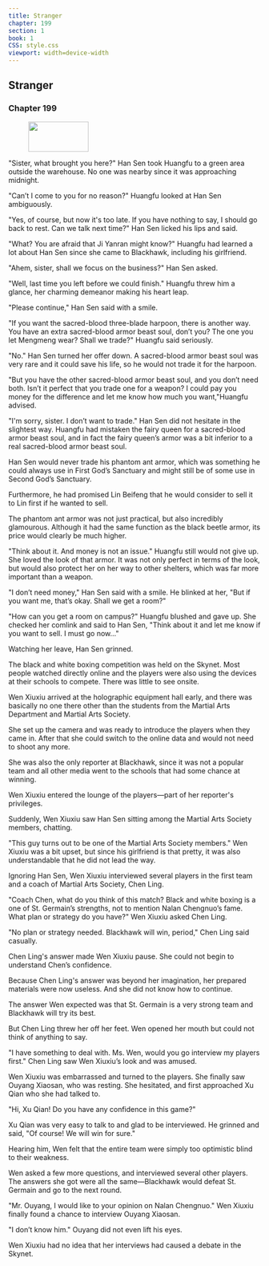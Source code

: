 ```yaml
---
title: Stranger
chapter: 199
section: 1
book: 1
CSS: style.css
viewport: width=device-width
---
```


## Stranger

### Chapter 199

<figure>
	<img src="../Images/gem.gif" alt="" id="gem" width="120" height="60" />
</figure>

"Sister, what brought you here?" Han Sen took Huangfu to a green area outside the warehouse. No one was nearby since it was approaching midnight.

"Can’t I come to you for no reason?" Huangfu looked at Han Sen ambiguously.

"Yes, of course, but now it's too late. If you have nothing to say, I should go back to rest. Can we talk next time?" Han Sen licked his lips and said.

"What? You are afraid that Ji Yanran might know?" Huangfu had learned a lot about Han Sen since she came to Blackhawk, including his girlfriend.

"Ahem, sister, shall we focus on the business?" Han Sen asked.

"Well, last time you left before we could finish." Huangfu threw him a glance, her charming demeanor making his heart leap.

"Please continue," Han Sen said with a smile.

"If you want the sacred-blood three-blade harpoon, there is another way. You have an extra sacred-blood armor beast soul, don’t you? The one you let Mengmeng wear? Shall we trade?" Huangfu said seriously.

"No." Han Sen turned her offer down. A sacred-blood armor beast soul was very rare and it could save his life, so he would not trade it for the harpoon.

"But you have the other sacred-blood armor beast soul, and you don’t need both. Isn’t it perfect that you trade one for a weapon? I could pay you money for the difference and let me know how much you want,"Huangfu advised.

"I'm sorry, sister. I don’t want to trade." Han Sen did not hesitate in the slightest way. Huangfu had mistaken the fairy queen for a sacred-blood armor beast soul, and in fact the fairy queen’s armor was a bit inferior to a real sacred-blood armor beast soul.

Han Sen would never trade his phantom ant armor, which was something he could always use in First God’s Sanctuary and might still be of some use in Second God’s Sanctuary.

Furthermore, he had promised Lin Beifeng that he would consider to sell it to Lin first if he wanted to sell.

The phantom ant armor was not just practical, but also incredibly glamourous. Although it had the same function as the black beetle armor, its price would clearly be much higher.

"Think about it. And money is not an issue." Huangfu still would not give up. She loved the look of that armor. It was not only perfect in terms of the look, but would also protect her on her way to other shelters, which was far more important than a weapon.

"I don’t need money," Han Sen said with a smile. He blinked at her, "But if you want me, that’s okay. Shall we get a room?"

"How can you get a room on campus?" Huangfu blushed and gave up. She checked her comlink and said to Han Sen, "Think about it and let me know if you want to sell. I must go now…"

Watching her leave, Han Sen grinned.

The black and white boxing competition was held on the Skynet. Most people watched directly online and the players were also using the devices at their schools to compete. There was little to see onsite.

Wen Xiuxiu arrived at the holographic equipment hall early, and there was basically no one there other than the students from the Martial Arts Department and Martial Arts Society.

She set up the camera and was ready to introduce the players when they came in. After that she could switch to the online data and would not need to shoot any more.

She was also the only reporter at Blackhawk, since it was not a popular team and all other media went to the schools that had some chance at winning.

Wen Xiuxiu entered the lounge of the players—part of her reporter's privileges.

Suddenly, Wen Xiuxiu saw Han Sen sitting among the Martial Arts Society members, chatting.

"This guy turns out to be one of the Martial Arts Society members." Wen Xiuxiu was a bit upset, but since his girlfriend is that pretty, it was also understandable that he did not lead the way.

Ignoring Han Sen, Wen Xiuxiu interviewed several players in the first team and a coach of Martial Arts Society, Chen Ling.

"Coach Chen, what do you think of this match? Black and white boxing is a one of St. Germain’s strengths, not to mention Nalan Chengnuo’s fame. What plan or strategy do you have?" Wen Xiuxiu asked Chen Ling.

"No plan or strategy needed. Blackhawk will win, period," Chen Ling said casually.

Chen Ling's answer made Wen Xiuxiu pause. She could not begin to understand Chen’s confidence.

Because Chen Ling's answer was beyond her imagination, her prepared materials were now useless. And she did not know how to continue.

The answer Wen expected was that St. Germain is a very strong team and Blackhawk will try its best.

But Chen Ling threw her off her feet. Wen opened her mouth but could not think of anything to say.

"I have something to deal with. Ms. Wen, would you go interview my players first." Chen Ling saw Wen Xiuxiu’s look and was amused.

Wen Xiuxiu was embarrassed and turned to the players. She finally saw Ouyang Xiaosan, who was resting. She hesitated, and first approached Xu Qian who she had talked to.

"Hi, Xu Qian! Do you have any confidence in this game?"

Xu Qian was very easy to talk to and glad to be interviewed. He grinned and said, "Of course! We will win for sure."

Hearing him, Wen felt that the entire team were simply too optimistic blind to their weakness.

Wen asked a few more questions, and interviewed several other players. The answers she got were all the same—Blackhawk would defeat St. Germain and go to the next round.

"Mr. Ouyang, I would like to your opinion on Nalan Chengnuo." Wen Xiuxiu finally found a chance to interview Ouyang Xiaosan.

"I don’t know him." Ouyang did not even lift his eyes.

Wen Xiuxiu had no idea that her interviews had caused a debate in the Skynet.